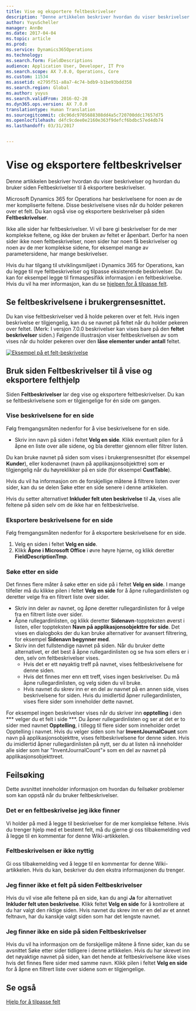 ```yaml
---
title: Vise og eksportere feltbeskrivelser
description: "Denne artikkelen beskriver hvordan du viser beskrivelser og hvordan du bruker siden Feltbeskrivelser til å eksportere beskrivelser."
author: YuyuScheller
manager: AnnBe
ms.date: 2017-04-04
ms.topic: article
ms.prod: 
ms.service: Dynamics365Operations
ms.technology: 
ms.search.form: FieldDescriptions
audience: Application User, Developer, IT Pro
ms.search.scope: AX 7.0.0, Operations, Core
ms.custom: 11534
ms.assetid: e2795f51-a8a7-4c74-bdb9-b1be93bdd358
ms.search.region: Global
ms.author: yuyus
ms.search.validFrom: 2016-02-28
ms.dyn365.ops.version: AX 7.0.0
translationtype: Human Translation
ms.sourcegitcommit: c8c96dc9705688308dd4a5c720700ddc17657d75
ms.openlocfilehash: d4fc9cdee0e2160e363f9defcf6bdbc57ed4db74
ms.lasthandoff: 03/31/2017


---
```


# <a name="view-and-export-field-descriptions"></a>Vise og eksportere feltbeskrivelser

Denne artikkelen beskriver hvordan du viser beskrivelser og hvordan du bruker siden Feltbeskrivelser til å eksportere beskrivelser.

Microsoft Dynamics 365 for Operations har beskrivelsene for noen av de mer kompliserte feltene. Disse beskrivelsene vises når du holder pekeren over et felt. Du kan også vise og eksportere beskrivelser på siden **Feltbeskrivelser**. 

Ikke alle sider har feltbeskrivelser. Vi vil bare gi beskrivelser for de mer komplekse feltene, og ikke der bruken av feltet er åpenbart. Derfor ha noen sider ikke noen feltbeskrivelser, noen sider har noen få beskrivelser og noen av de mer komplekse sidene, for eksempel mange av parametersidene, har mange beskrivelser. 

Hvis du har tilgang til utviklingsmiljøet i Dynamics 365 for Operations, kan du legge til nye feltbeskrivelser og tilpasse eksisterende beskrivelser. Du kan for eksempel legge til firmaspesifikk informasjon i en feltbeskrivelse. Hvis du vil ha mer informasjon, kan du se [hjelpen for å tilpasse felt](/dynamics365/operations/dev-itpro/user-interface/customize-field-help).

## <a name="see-field-descriptions-in-the-user-interface"></a>Se feltbeskrivelsene i brukergrensesnittet.
Du kan vise feltbeskrivelser ved å holde pekeren over et felt. Hvis ingen beskrivelse er tilgjengelig, kan du se navnet på feltet når du holder pekeren over feltet. (Merk: I versjon 7.0.0 beskrivelser kan vises bare på den **feltet beskrivelser** siden.) Følgende illustrasjon viser feltbeskrivelsen av som vises når du holder pekeren over den **låse elementer under antall** feltet. 

[![Eksempel på et felt-beskrivelse](./media/field-description.png)](./media/field-description.png)

## <a name="use-the-field-descriptions-page-to-view-and-export-field-help"></a>Bruk siden Feltbeskrivelser til å vise og eksportere felthjelp
Siden **Feltbeskrivelser** lar deg vise og eksportere feltbeskrivelser. Du kan se feltbeskrivelsene som er tilgjengelige for én side om gangen.

### <a name="view-the-descriptions-for-a-page"></a>Vise beskrivelsene for en side

Følg fremgangsmåten nedenfor for å vise beskrivelsene for en side.

-   Skriv inn navn på siden i feltet **Velg en side**. Klikk eventuelt pilen for å åpne en liste over alle sidene, og bla deretter gjennom eller filtrer listen.

Du kan bruke navnet på siden som vises i brukergrensesnittet (for eksempel **Kunder**), eller kodenavnet (navn på applikasjonsobjekttre) som er tilgjengelig når du høyreklikker på en side (for eksempel **CustTable**). 

Hvis du vil ha informasjon om de forskjellige måtene å filtrere listen over sider, kan du se delen Søke etter en side senere i denne artikkelen. 

Hvis du setter alternativet **Inkluder felt uten beskrivelse** til **Ja**, vises alle feltene på siden selv om de ikke har en feltbeskrivelse.

### <a name="export-the-descriptions-for-a-page"></a>Eksportere beskrivelsene for en side

Følg fremgangsmåten nedenfor for å eksportere beskrivelsene for en side.

1.  Velg en siden i feltet **Velg en side**.
2.  Klikk **Åpne i Microsoft Office** i øvre høyre hjørne, og klikk deretter **FieldDescriptionTmp**.

### <a name="searching-for-a-page"></a>Søke etter en side

Det finnes flere måter å søke etter en side på i feltet **Velg en side**. I mange tilfeller må du klikke pilen i feltet **Velg en side** for å åpne rullegardinlisten og deretter velge fra en filtrert liste over sider.

-   Skriv inn deler av navnet, og åpne deretter rullegardinlisten for å velge fra en filtrert liste over sider.
-   Åpne rullegardinlisten, og klikk deretter **Sidenavn**-toppteksten øverst i listen, eller toppteksten **Navn på applikasjonsobjekttre for side**. Det vises en dialogboks der du kan bruke alternativer for avansert filtrering, for eksempel **Sidenavn begynner med**.
-   Skriv inn det fullstendige navnet på siden. Når du bruker dette alternativet, er det best å åpne rullegardinlisten og se hva som ellers er i den, selv om feltbeskrivelser vises.
    -   Hvis det er ett nøyaktig treff på navnet, vises feltbeskrivelsene for denne siden.
    -   Hvis det finnes mer enn ett treff, vises ingen beskrivelser. Du må åpne rullegardinlisten, og velg siden du vil bruke.
    -   Hvis navnet du skrev inn er en del av navnet på en annen side, vises beskrivelsene for siden. Hvis du imidlertid åpner rullegardinlisten, vises flere sider som inneholder dette navnet.

For eksempel ingen beskrivelser vises når du skriver inn **opptelling** i den *** velger du et felt i side ***. Du åpner rullegardinlisten og ser at det er to sider med navnet **Opptelling**, i tillegg til flere sider som inneholder ordet Opptelling i navnet. Hvis du velger siden som har **InventJournalCount** som navn på applikasjonsobjekttre, vises feltbeskrivelsene for denne siden. Hvis du imidlertid åpner rullegardinlisten på nytt, ser du at listen nå inneholder alle sider som har "InventJournalCount"» som en del av navnet på applikasjonsobjekttreet.

## <a name="troubleshooting"></a>Feilsøking
Dette avsnittet inneholder informasjon om hvordan du feilsøker problemer som kan oppstå når du bruker feltbeskrivelser.

### <a name="i-cant-find-a-field-description"></a>Det er en feltbeskrivelse jeg ikke finner

Vi holder på med å legge til beskrivelser for de mer komplekse feltene. Hvis du trenger hjelp med et bestemt felt, må du gjerne gi oss tilbakemelding ved å legge til en kommentar for denne Wiki-artikkelen.

### <a name="the-field-description-isnt-helpful"></a>Feltbeskrivelsen er ikke nyttig

Gi oss tilbakemelding ved å legge til en kommentar for denne Wiki-artikkelen. Hvis du kan, beskriver du den ekstra informasjonen du trenger.

### <a name="i-cant-find-a-field-on-the-field-descriptions-page"></a>Jeg finner ikke et felt på siden Feltbeskrivelser

Hvis du vil vise alle feltene på en side, kan du angi **Ja** for alternativet **Inkluder felt uten beskrivelse**. Klikk feltet **Velg en side** for å kontrollere at du har valgt den riktige siden. Hvis navnet du skrev inn er en del av et annet feltnavn, har du kanskje valgt siden som har det lengste navnet.

### <a name="i-cant-find-a-page-on-the-field-descriptions-page"></a>Jeg finner ikke en side på siden Feltbeskrivelser

Hvis du vil ha informasjon om de forskjellige måtene å finne sider, kan du se avsnittet Søke etter sider tidligere i denne artikkelen. Hvis du har skrevet inn det nøyaktige navnet på siden, kan det hende at feltbeskrivelsene ikke vises hvis det finnes flere sider med samme navn. Klikk pilen i feltet **Velg en side** for å åpne en filtrert liste over sidene som er tilgjengelige.

<a name="see-also"></a>Se også
--------

[Hjelp for å tilpasse felt](https:/docs.microsoft.com/en-us/dynamics365/operations/dev-itpro/user-interface/customize-field-help.md)


